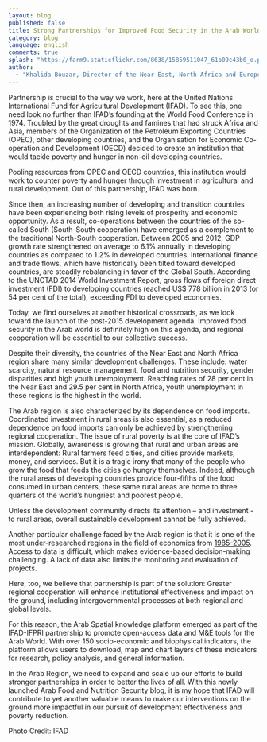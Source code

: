 ```yaml
---
layout: blog
published: false
title: Strong Partnerships for Improved Food Security in the Arab World
category: blog
language: english
comments: true
splash: "https://farm9.staticflickr.com/8638/15859511047_61b09c43b0_o.png"
author: 
  - "Khalida Bouzar, Director of the Near East, North Africa and Europe Division - IFAD"
---
```


Partnership is crucial to the way we work, here at the United Nations International Fund for Agricultural Development (IFAD). To see this, one need look no further than IFAD’s founding at the World Food Conference in 1974. Troubled by the great droughts and famines that had struck Africa and Asia, members of the Organization of the Petroleum Exporting Countries (OPEC), other developing countries, and the Organisation for Economic Co-operation and Development (OECD) decided to create an institution that would tackle poverty and hunger in non-oil developing countries. 

<!-- more -->

Pooling resources from OPEC and OECD countries, this institution would work to counter poverty and hunger through investment in agricultural and rural development. Out of this partnership, IFAD was born. 

Since then, an increasing number of developing and transition countries have been experiencing both rising levels of prosperity and economic opportunity. As a result, co-operations between the countries of the so-called South (South-South cooperation) have emerged as a complement to the traditional North-South cooperation. Between 2005 and 2012, GDP growth rate strengthened on average to 6.1% annually in developing countries as compared to 1.2% in developed countries. International finance and trade flows, which have historically been tilted toward developed countries, are steadily rebalancing in favor of the Global South. According to the UNCTAD 2014 World Investment Report, gross flows of foreign direct investment (FDI) to developing countries reached US$ 778 billion in 2013 (or 54 per cent of the total), exceeding FDI to developed economies.

Today, we find ourselves at another historical crossroads, as we look toward the launch of the post-2015 development agenda. Improved food security in the Arab world is definitely high on this agenda, and regional cooperation will be essential to our collective success.

Despite their diversity, the countries of the Near East and North Africa region share many similar development challenges. These include: water scarcity, natural resource management, food and nutrition security, gender disparities and high youth unemployment. Reaching rates of 28 per cent in the Near East and 29.5 per cent in North Africa, youth unemployment in these regions is the highest in the world.

The Arab region is also characterized by its dependence on food imports. Coordinated investment in rural areas is also essential, as a reduced dependence on food imports can only be achieved by strengthening regional cooperation. 
The issue of rural poverty is at the core of IFAD’s mission. Globally, awareness is growing that rural and urban areas are interdependent: Rural farmers feed cities, and cities provide markets, money, and services. But it is a tragic irony that many of the people who grow the food that feeds the cities go hungry themselves. Indeed, although the rural areas of developing countries provide four-fifths of the food consumed in urban centers, these same rural areas are home to three quarters of the world’s hungriest and poorest people. 

Unless the development community directs its attention – and investment - to rural areas, overall sustainable development cannot be fully achieved. 

Another particular challenge faced by the Arab region is that it is one of the most under-researched regions in the field of economics from [1985-2005](http://www.economist.com/blogs/freeexchange/2014/01/academic-research). Access to data is difficult, which makes evidence-based decision-making challenging. A lack of data also limits the monitoring and evaluation of projects. 

Here, too, we believe that partnership is part of the solution: Greater regional cooperation will enhance institutional effectiveness and impact on the ground, including intergovernmental processes at both regional and global levels.

For this reason, the Arab Spatial knowledge platform emerged as part of the IFAD-IFPRI partnership to promote open-access data and M&E tools for the Arab World. With over 150 socio-economic and biophysical indicators, the platform allows users to download, map and chart layers of these indicators for research, policy analysis, and general information.

In the Arab Region, we need to expand and scale up our efforts to build stronger partnerships in order to better the lives of all. With this newly launched Arab Food and Nutrition Security blog, it is my hope that IFAD will contribute to yet another valuable means to make our interventions on the ground more impactful in our pursuit of development effectiveness and poverty reduction.

Photo Credit: IFAD